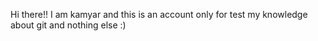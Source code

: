 Hi there!!
I am kamyar and this is an account only for test my knowledge about git and nothing else :)
